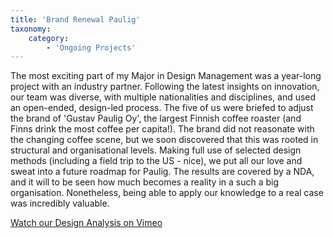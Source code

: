 ```yaml
---
title: 'Brand Renewal Paulig'
taxonomy:
    category:
        - 'Ongoing Projects'
---
```


The most exciting part of my Major in Design Management was a year-long project with an industry partner. Following the latest insights on innovation, our team was diverse, with multiple nationalities and disciplines, and used an open-ended, design-led process. The five of us were briefed to adjust the brand of 'Gustav Paulig Oy', the largest Finnish coffee roaster (and Finns drink the most coffee per capita!). The brand did not reasonate with the changing coffee scene, but we soon discovered that this was rooted in structural and organisational levels. Making full use of selected design methods (including a field trip to the US - nice), we put all our love and sweat into a future roadmap for Paulig. The results are covered by a NDA, and it will to be seen how much becomes a reality in a such a big organisation. Nonetheless, being able to apply our knowledge to a real case was incredibly valuable.

[Watch our Design Analysis on Vimeo](https://vimeo.com/277273964)